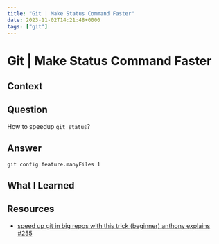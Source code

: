 ```yaml
---
title: "Git | Make Status Command Faster"
date: 2023-11-02T14:21:48+0000
tags: ["git"]
---
```


# Git | Make Status Command Faster

## Context

## Question

How to speedup `git status`?

## Answer

```
git config feature.manyFiles 1
```

## What I Learned

## Resources

- [speed up git in big repos with this trick (beginner) anthony explains #255](https://www.youtube.com/watch?v=ppILYNc10DQ)

